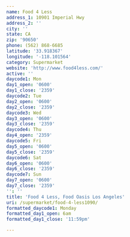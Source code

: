 ```yaml
---
name: Food 4 Less
address_1: 10901 Imperial Hwy
address_2: ''
city: ''
state: CA
zip: '90650'
phone: (562) 868-6685
latitude: '33.918367'
longitude: '-118.101564'
category: Supermarket
website: 'http://www.food4less.com/'
active: ''
daycode1: Mon
day1_open: '0600'
day1_close: '2359'
daycode2: Tue
day2_open: '0600'
day2_close: '2359'
daycode3: Wed
day3_open: '0600'
day3_close: '2359'
daycode4: Thu
day4_open: '2359'
daycode5: Fri
day5_open: '0600'
day5_close: '2359'
daycode6: Sat
day6_open: '0600'
day6_close: '2359'
daycode7: Sun
day7_open: '0600'
day7_close: '2359'
'': ''
title: 'Food 4 Less, Food Oasis Los Angeles'
uri: /supermarket/food-4-less1090/
formatted_daycode1: Monday
formatted_day1_open: 6am
formatted_day1_close: '11:59pm'

---
```

